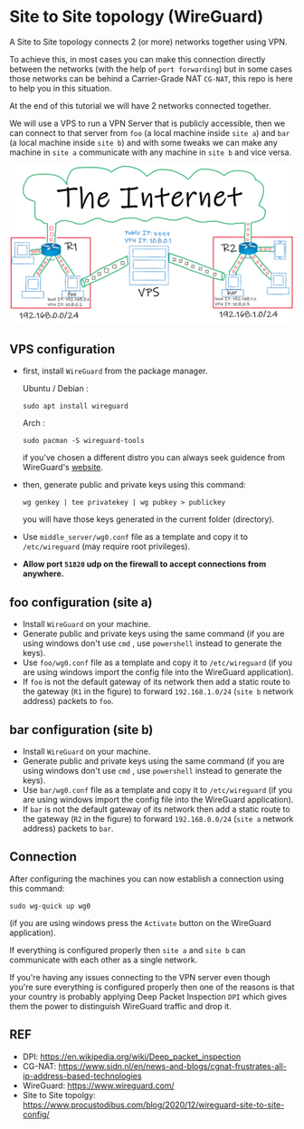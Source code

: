 # Site to Site topology (WireGuard)
A Site to Site topology connects 2 (or more) networks together using VPN.

To achieve this, in most cases you can make this connection directly between the networks (with the help of `port forwarding`) but in some cases those networks can be behind a Carrier-Grade NAT `CG-NAT`, this repo is here to help you in this situation.

At the end of this tutorial we will have 2 networks connected together.

We will use a VPS to run a VPN Server that is publicly accessible, then we can connect to that server from `foo` (a local machine inside `site a`) and `bar` (a local machine inside `site b`) and with some tweaks we can make any machine in `site a` communicate with any machine in `site b` and vice versa.

![site to site topology figure](images/site_to_site.png)

## VPS configuration
* first, install `WireGuard` from the package manager.

    Ubuntu / Debian :
    ```
    sudo apt install wireguard
    ```
    Arch :
    ```
    sudo pacman -S wireguard-tools
    ```

    if you've chosen a different distro you can always seek guidence from WireGuard's [website](https://www.wireguard.com/install/ "https://www.wireguard.com/install/").

* then, generate public and private keys using this command:
    ```
    wg genkey | tee privatekey | wg pubkey > publickey
    ```
    you will have those keys generated in the current folder (directory).
* Use `middle_server/wg0.conf` file as a template and copy it to `/etc/wireguard` (may require root privileges).

* **Allow port `51820` udp on the firewall to accept connections from anywhere.**

## foo configuration (site a)
* Install `WireGuard` on your machine.
* Generate public and private keys using the same command (if you are using windows don't use `cmd` , use `powershell` instead to generate the keys).
* Use `foo/wg0.conf` file as a template and copy it to `/etc/wireguard` (if you are using windows import the config file into the WireGuard application).
* If `foo` is not the default gateway of its network then add a static route to the gateway (`R1` in the figure) to forward `192.168.1.0/24` (`site b` network address) packets to `foo`.

## bar configuration (site b)
* Install `WireGuard` on your machine.
* Generate public and private keys using the same command (if you are using windows don't use `cmd` , use `powershell` instead to generate the keys).
* Use `bar/wg0.conf` file as a template and copy it to `/etc/wireguard` (if you are using windows import the config file into the WireGuard application).
* If `bar` is not the default gateway of its network then add a static route to the gateway (`R2` in the figure) to forward `192.168.0.0/24` (`site a` network address) packets to `bar`.

## Connection
After configuring the machines you can now establish a connection using this command:
```
sudo wg-quick up wg0
```
(if you are using windows press the `Activate` button on the WireGuard application).

If everything is configured properly then `site a` and `site b` can communicate with each other as a single network.

If you're having any issues connecting to the VPN server even though you're sure everything is configured properly then one of the reasons is that your country is probably applying Deep Packet Inspection `DPI` which gives them the power to distinguish WireGuard traffic and drop it.

## REF
* DPI: https://en.wikipedia.org/wiki/Deep_packet_inspection
* CG-NAT: https://www.sidn.nl/en/news-and-blogs/cgnat-frustrates-all-ip-address-based-technologies
* WireGuard: https://www.wireguard.com/
* Site to Site topolgy: https://www.procustodibus.com/blog/2020/12/wireguard-site-to-site-config/
